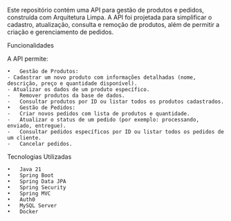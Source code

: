Este repositório contém uma API para gestão de produtos e pedidos, construída com Arquitetura Limpa. A API foi projetada para simplificar o cadastro, atualização, consulta e remoção de produtos, além de permitir a criação e gerenciamento de pedidos.

Funcionalidades

A API permite:

	•	Gestão de Produtos:
	- Cadastrar um novo produto com informações detalhadas (nome, descrição, preço e quantidade disponível).
	- Atualizar os dados de um produto específico.
	-	Remover produtos da base de dados.
	-	Consultar produtos por ID ou listar todos os produtos cadastrados.
	•	Gestão de Pedidos:
	-	Criar novos pedidos com lista de produtos e quantidade.
	-	Atualizar o status de um pedido (por exemplo: processando, enviado, entregue).
	-	Consultar pedidos específicos por ID ou listar todos os pedidos de um cliente.
	-	Cancelar pedidos.

Tecnologias Utilizadas

	•	Java 21
	•	Spring Boot
	•	Spring Data JPA
	•	Spring Security
	•	Spring MVC
	•	Auth0
	•	MySQL Server
	•	Docker
